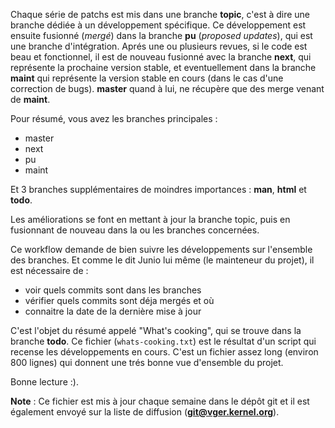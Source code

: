 <!-- 
.. link: 
.. description: 
.. tags: git
.. date: 2010/12/5 1:54:00
.. title: Suivre le développement de Git
.. slug: suivre-le-developpement-de-git
-->

Chaque série de patchs est mis dans une branche **topic**, c'est à dire une branche dédiée à un développement spécifique. Ce développement est ensuite fusionné (*mergé*) dans la branche **pu** (*proposed updates*), qui est une branche d'intégration. Aprés une ou plusieurs revues, si le code est beau et fonctionnel, il est de nouveau fusionné avec la branche **next**, qui représente la prochaine version stable, et eventuellement dans la branche **maint** qui représente la version stable en cours (dans le cas d'une correction de bugs). **master** quand à lui, ne récupère que des merge venant de **maint**.

Pour résumé, vous avez les branches principales :

* master
* next
* pu
* maint

Et 3 branches supplémentaires de moindres importances : **man**, **html** et **todo**.

Les améliorations se font en mettant à jour la branche topic, puis en fusionnant de nouveau dans la ou les branches concernées.

Ce workflow demande de bien suivre les développements sur l'ensemble des branches. Et comme le dit Junio lui même (le mainteneur du projet), il est nécessaire de :

* voir quels commits sont dans les branches
* vérifier quels commits sont déja mergés et où
* connaitre la date de la dernière mise à jour

C'est l'objet du résumé appelé "What's cooking", qui se trouve dans la branche **todo**. Ce fichier (`whats-cooking.txt`) est le résultat d'un script qui recense les développements en cours. C'est un fichier assez long (environ 800 lignes) qui donnent une trés bonne vue d'ensemble du projet.

Bonne lecture :).

**Note** : Ce fichier est mis à jour chaque semaine dans le dépôt git et il est également envoyé sur la liste de diffusion (**git@vger.kernel.org**).
